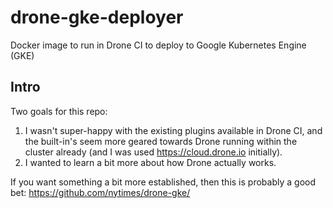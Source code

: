# drone-gke-deployer

Docker image to run in Drone CI to deploy to Google Kubernetes Engine (GKE)

## Intro

Two goals for this repo:

1. I wasn't super-happy with the existing plugins available in Drone CI, and the built-in's seem more geared towards Drone running within the cluster already (and I was used https://cloud.drone.io initially).
2. I wanted to learn a bit more about how Drone actually works.

If you want something a bit more established, then this is probably a good bet: https://github.com/nytimes/drone-gke/
